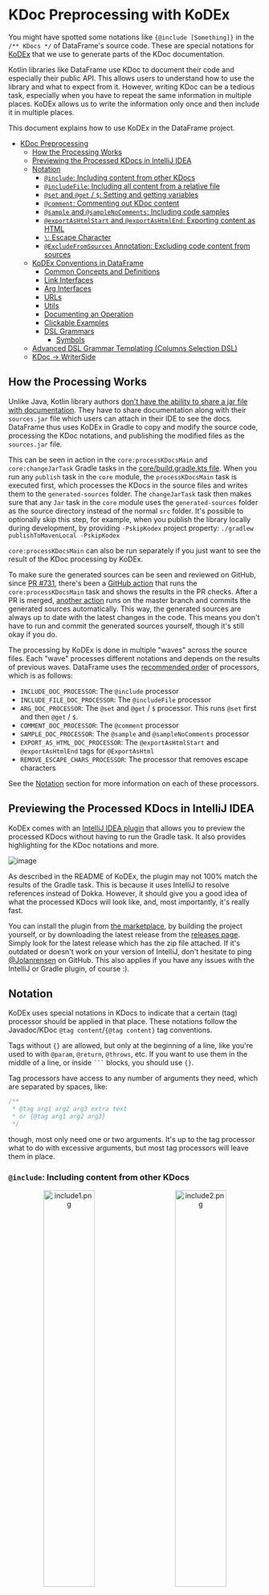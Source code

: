 # KDoc Preprocessing with KoDEx

You might have spotted some notations like `{@include [Something]}` in the `/** KDocs */` of DataFrame's source code.
These are special notations for [KoDEx](https://github.com/Jolanrensen/KoDEx)
that we use to generate parts of the KDoc documentation.

Kotlin libraries like DataFrame use KDoc to document their code and especially their public API. This allows users
to understand how to use the library and what to expect from it. However, writing KDoc can be a tedious task, especially
when you have to repeat the same information in multiple places. KoDEx allows us to write the
information only once and then include it in multiple places.

This document explains how to use KoDEx in the DataFrame project.

<!-- TOC -->

* [KDoc Preprocessing](#kdoc-preprocessing-with-kodex)
    * [How the Processing Works](#how-the-processing-works)
    * [Previewing the Processed KDocs in IntelliJ IDEA](#previewing-the-processed-kdocs-in-intellij-idea)
    * [Notation](#notation)
        * [`@include`: Including content from other KDocs](#include-including-content-from-other-kdocs)
        * [
          `@includeFile`: Including all content from a relative file](#includefile-including-all-content-from-a-relative-file)
        * [`@set` and `@get` / `$`: Setting and getting variables](#set-and-get---setting-and-getting-variables)
        * [`@comment`: Commenting out KDoc content](#comment-commenting-out-kdoc-content)
        * [`@sample` and
          `@sampleNoComments`: Including code samples](#sample-and-samplenocomments-including-code-samples)
        * [`@exportAsHtmlStart` and
          `@exportAsHtmlEnd`: Exporting content as HTML](#exportashtmlstart-and-exportashtmlend-exporting-content-as-html)
        * [`\`: Escape Character](#-escape-character)
        * [
          `@ExcludeFromSources` Annotation: Excluding code content from sources](#excludefromsources-annotation-excluding-code-content-from-sources)
    * [KoDEx Conventions in DataFrame](#kodex-conventions-in-dataframe)
        * [Common Concepts and Definitions](#common-concepts-and-definitions)
        * [Link Interfaces](#link-interfaces)
        * [Arg Interfaces](#arg-interfaces)
        * [URLs](#urls)
        * [Utils](#utils)
        * [Documenting an Operation](#documenting-an-operation)
        * [Clickable Examples](#clickable-examples)
        * [DSL Grammars](#dsl-grammars)
            * [Symbols](#symbols)
    * [Advanced DSL Grammar Templating (Columns Selection DSL)](#advanced-dsl-grammar-templating-columns-selection-dsl)
    * [KDoc -> WriterSide](#kdoc---writerside)

<!-- TOC -->

## How the Processing Works

Unlike Java, Kotlin library authors
[don't have the ability to share a jar file with documentation](https://github.com/Kotlin/dokka/issues/2787). They have
to share documentation along with their `sources.jar` file which users can attach in their IDE to see the docs.
DataFrame thus uses KoDEx in Gradle to copy and modify the source code, processing the KDoc notations,
and publishing the modified files as the `sources.jar` file.

This can be seen in action in the `core:processKDocsMain` and `core:changeJarTask` Gradle tasks in the
[core/build.gradle.kts file](core/build.gradle.kts). When you run any `publish` task in the `core` module, the
`processKDocsMain` task is executed first, which processes the KDocs in the source files and writes them to the
`generated-sources` folder. The `changeJarTask` task then makes sure that any `Jar` task in the `core` module uses the
`generated-sources` folder as the source directory instead of the normal `src` folder.
It's possible to optionally skip this step, for example, when you publish the library locally during development, 
by providing `-PskipKodex` project property: `./gradlew publishToMavenLocal -PskipKodex`

`core:processKDocsMain` can also be run separately if you just want to see the result of the KDoc processing by KoDEx.

To make sure the generated sources can be seen and reviewed on GitHub,
since [PR #731](https://github.com/Kotlin/dataframe/pull/731),
there's been a [GitHub action](.github/workflows/generated-sources.yml) that runs the `core:processKDocsMain` task and
shows the results in the PR checks. After a PR is
merged, [another action](.github/workflows/generated-sources-master.yml)
runs on the master branch and commits the generated sources automatically.
This way, the generated sources are always up to date with the latest changes in the code.
This means you don't have to run and commit the generated sources yourself, though it's
still okay if you do.

The processing by KoDEx is done in multiple "waves" across the source files.
Each "wave" processes different notations and depends on the results of previous waves.
DataFrame uses
the [recommended order](https://github.com/Jolanrensen/KoDEx/tree/main?tab=readme-ov-file#recommended-order-of-default-processors)
of processors, which is as follows:

- `INCLUDE_DOC_PROCESSOR`: The `@include` processor
- `INCLUDE_FILE_DOC_PROCESSOR`: The `@includeFile` processor
- `ARG_DOC_PROCESSOR`: The `@set` and `@get` / `$` processor. This runs `@set` first and then `@get` / `$`.
- `COMMENT_DOC_PROCESSOR`: The `@comment` processor
- `SAMPLE_DOC_PROCESSOR`: The `@sample` and `@sampleNoComments` processor
- `EXPORT_AS_HTML_DOC_PROCESSOR`: The `@exportAsHtmlStart` and `@exportAsHtmlEnd` tags for `@ExportAsHtml`
- `REMOVE_ESCAPE_CHARS_PROCESSOR`: The processor that removes escape characters

See the [Notation](#notation) section for more information on each of these processors.

## Previewing the Processed KDocs in IntelliJ IDEA

KoDEx comes with an
[IntelliJ IDEA plugin](https://plugins.jetbrains.com/plugin/26250)
that allows you to preview the processed KDocs without having to run the Gradle task.
It also provides highlighting for the KDoc notations and more.

![image](https://github.com/Jolanrensen/KoDEx/assets/17594275/7f051063-38c7-4e8b-aeb8-fa6cf14a2566)

As described in the README of KoDEx, the plugin may not 100% match the results of the Gradle task. This is
because it uses IntelliJ to resolve references instead of Dokka. However, it should give you a good idea of what the
processed KDocs will look like, and, most importantly, it's really fast.

You can install the plugin from [the marketplace](https://plugins.jetbrains.com/plugin/26250),
by building the project yourself, 
or by downloading the latest release from the
[releases page](https://github.com/Jolanrensen/KoDEx/releases).
Simply look for the latest release which has the zip file attached.
If it's outdated or doesn't work on your version of IntelliJ, don't hesitate to
ping [@Jolanrensen](https://github.com/Jolanrensen)
on GitHub. This also applies if you have any issues with the IntelliJ or Gradle plugin, of course :).

## Notation

KoDEx uses special notations in KDocs to indicate that a certain (tag) processor should be applied
in that place.
These notations follow the Javadoc/KDoc `@tag content`/`{@tag content}` tag conventions.

Tags without `{}` are allowed, but only at the beginning of a line, like you're used to with
`@param`, `@return`, `@throws`, etc. If you want to use them in the middle of a line, or inside ` ``` ` blocks,
you should use `{}`.

Tag processors have access to any number of arguments they need, which are separated by spaces, like:

```kt
/**
 * @tag arg1 arg2 arg3 extra text
 * or {@tag arg1 arg2 arg3}
 */
```

though, most only need one or two arguments.
It's up to the tag processor what to do with excessive arguments, but most tag processors will leave them in place.

### `@include`: Including content from other KDocs

<p align="center">
  <img src="docs/imgs/include1.png" alt="include1.png" width="45%"/>
&nbsp; &nbsp; &nbsp; &nbsp;
  <img src="docs/imgs/include2.png" alt="include2.png" width="45%"/>
</p>

The most used tag across the library is `@include [Reference]`.
This tag includes all the content of the supplied reference's KDoc in the current KDoc.
The reference can be a class, function, property, or any other documented referable entity
(type aliases are an exception, as Dokka does not support them).
The reference can be a fully qualified name or a relative name; imports and aliases are taken into account.

You cannot include something from another library at the moment.

Writing something after the include tag, like

```kt
/**
 * @include [Reference] some text
 */
```

is allowed and will remain in place. Like:

```kt
/**
 * This is from the reference. some text
 */
```

Referring to a function with the same name as the current element is allowed and will be resolved correctly
(although, the IntelliJ plugin will not resolve it correctly).
KoDEx assumes you don't want a circular reference, as that does not work for obvious reasons.

Finally, if you include some KDoc that contains a `[reference]`, KoDEx will replace that reference
with its fully qualified path. This is important because we cannot assume that the target file has access to
the same imports as the source file. The original name will be left in place as alias, like
`[reference][path.to.reference]`.
This is also done for references used as key in `@set` and `@get` / `$` tags.

### `@includeFile`: Including all content from a relative file

This tag is not used in the DataFrame project at the moment. It's used like:

```kt
/**
 * @includeFile (path/to/file.kt)
 */
```

and, as expected, it pastes the content of the file at the location of the tag.

Both the relative- and absolute paths are supported.

### `@set` and `@get` / `$`: Setting and getting variables

<p align="center">
  <img src="docs/imgs/arg1.png" alt="arg1.png" width="45%"/>
&nbsp; &nbsp; &nbsp; &nbsp;
  <img src="docs/imgs/arg2.png" alt="arg2.png" width="45%"/>
</p>

Combined with `@include`, these tags are the most powerful ones available.
They allow you to create templates and fill them in with different values at the location they're included.

`@set` is used to set a variable, and `@get` / `$` is used to get the value of a variable
(with an optional default value).

What's important to note is that this processor is run **after** the `@include` processor and the variables
that are created with `@set` are only available in the current KDoc.

To form an idea of how they are processed, it's best to think of waves of processing again.

All `@set` tags are processed before any `@get` / `$` tags.
So there's no `{@set A {@get B}}` cycle, as that would not work.

For example, given the KDoc from the picture above:

```kt
/**
 * @include [Doc]
 * @set NAME Function A
 */
```

After running the `@include` processor, the intermediate state of the KDoc will be:

```kt
/**
 * This is {@get NAME default} and it does something cool
 * @set NAME Function A
 */
```

Then, all `@set` statements are processed:

```kt
/**
 * This is {@get NAME default} and it does something cool
 */
```

`NAME` is `"Function A"` now.

Then all `@get` statements are processed:

```kt
/**
 * This is Function A and it does something cool
 */
```

You can put as many `@set` and `@get` / `$` tags in a KDoc as you want, just make sure to pick unique
key names :).
I'd always recommend using a `[Reference]` as key name.
It's a good practice to keep the key names unique and refactor-safe.

Finally, you need to make sure you take the order of tags processing into account. As stated by
the [README](https://github.com/Jolanrensen/KoDEx/tree/main?tab=readme-ov-file#preprocessors),
tags are processed in the following order:

* Inline tags
    * depth-first
    * top-to-bottom
    * left-to-right
* Block tags
    * top-to-bottom

This means that you can overwrite a variable by a block tag that was set by an inline tag even if the
inline tag is written below the block tag!

For example:

```kt
/**
 * $NAME
 * @set NAME a
 * {@set NAME b}
 */
```

Here, `NAME` is first set to `"b"` and the ` {@set NAME b}` part is erased from the doc.
Then `NAME` is set to `"a"` and that line disappears too.
`$NAME` is rewritten to `{@get NAME}` and then it's replaced by retrieving the value of `NAME`,
which makes the final doc look like:

```kt
/**
 * a
 *
 */
```

### `@comment`: Commenting out KDoc content

<p align="center">
  <img src="docs/imgs/comment1.png" alt="comment1.png" width="45%"/>
&nbsp; &nbsp; &nbsp; &nbsp;
  <img src="docs/imgs/comment2.png" alt="comment2.png" width="45%"/>
</p>

Just like being able to use `//` in code to comment out lines, you can use `@comment` to comment out KDoc content.
This is useful for documenting something about the preprocessing processes that should not be visible in the
published `sources.jar`.

Anything inside a `@comment` tag block or inline tag `{}` will be removed from the KDoc when the processor is run.

### `@sample` and `@sampleNoComments`: Including code samples

<p align="center">
  <img src="docs/imgs/sample1.png" alt="sample1.png" width="45%"/>
&nbsp; &nbsp; &nbsp; &nbsp;
  <img src="docs/imgs/sample2.png" alt="sample2.png" width="45%"/>
</p>

While this processor is not used in the DataFrame project at the moment, it can be seen as an extension
to the normal `@sample` tag. While the 'normal' `@sample [Reference]` tag shows the code from the target reference as
is,
`@sample` and `@sampleNoComments` actually copy over the code to inside a ` ```kt ``` ` (or `java`) code block in the
KDoc.

Just like [korro](https://github.com/devcrocod/korro), if `// SampleStart` or `// SampleEnd` are present in the code,
only the code between these markers will be included in the KDoc.

`@sampleNoComments` is the same as `@sample`, but it will remove all KDocs from the code before pasting it here.

### `@exportAsHtmlStart` and `@exportAsHtmlEnd`: Exporting content as HTML

See [KDoc -> WriterSide](#kdoc---writerside).

### `\`: Escape Character

The final wave of processing is the removal of escape characters.
This is done by the `REMOVE_ESCAPE_CHARS_PROCESSOR`.

The escape character `\` is used to escape the special characters `@`, `{`, `}`, `[`, `]`, `$`, and `\` itself.
Escaped characters are ignored by processors and are left in place.

This means that `/** {\@get TEST} */` will become `/** {@get TEST} */` after preprocessing instead of actually
fetching the value of `TEST`.
Similarly, `/** [Reference\] */` will not be replaced by the fully qualified path of `Reference` after it is
`@include`'d somewhere else.
This can come in handy when building difficult templates containing a lot of `[]` characters that should not be
treated as references.

### `@ExcludeFromSources` Annotation: Excluding code content from sources

<p align="center">
  <img src="docs/imgs/excludeFromSources1.png" alt="excludeFromSources.png" width="45%"/>
&nbsp; &nbsp; &nbsp; &nbsp;
  <img src="docs/imgs/excludeFromSources2.png" alt="excludeFromSources.png" width="45%"/>
</p>

The `@ExcludeFromSources` annotation is used to exclude a class, function, or property from the `sources.jar` file.
This is useful to clean up the sources and delete interfaces or classes that are only used as KDoc 'source'.

The annotation is not a KDoc tag but a normal Kotlin annotation detected by KoDEx.

Since [v0.3.9](https://github.com/Jolanrensen/KoDEx/releases/tag/v0.3.9) it's also possible to
exclude a whole file from the `sources.jar` by adding the annotation to the top of the file,
like `@file:ExcludeFromSources`.

## KoDEX Conventions in DataFrame

### Common Concepts and Definitions

Some definitions are used in multiple places in the library.
It's often useful to define them in one place and include them in multiple other places or
to just link to them so users can read more explanation while clicking through KDocs.

Common definitions and concepts are placed in
the [documentation folder](./core/src/main/kotlin/org/jetbrains/kotlinx/dataframe/documentation)
and include things like:

- [Access APIs](./core/src/main/kotlin/org/jetbrains/kotlinx/dataframe/documentation/AccessApi.kt)
    - To be linked to
    - String API, Column Accessors API etc.
- [Selecting Columns](./core/src/main/kotlin/org/jetbrains/kotlinx/dataframe/documentation/SelectingColumns.kt)
    - To be included in `select`, `update` etc. like `{@include [SelectingColumns.ColumnNames.WithExample]}` (with
      args).
    - Or to be linked to with `{@include [SelectingColumnsLink]}`.
    - By name, by column accessor, by DSL etc.
- [Selecting Rows](./core/src/main/kotlin/org/jetbrains/kotlinx/dataframe/documentation/SelectingRows.kt)
    - To be included like `{@include [SelectingRows.RowValueCondition.WithExample]}` in `Update.where`, `filter`, etc.
    - Explains the concept and provides examples (with args)
- [`ExpressionsGivenColumn`](core/src/main/kotlin/org/jetbrains/kotlinx/dataframe/documentation/ExpressionsGivenColumn.kt) / [`-DataFrame`](core/src/main/kotlin/org/jetbrains/kotlinx/dataframe/documentation/ExpressionsGivenDataFrame.kt) / [`-Row`](core/src/main/kotlin/org/jetbrains/kotlinx/dataframe/documentation/ExpressionsGivenRow.kt) / [`-RowAndColumn`](core/src/main/kotlin/org/jetbrains/kotlinx/dataframe/documentation/ExpressionsGivenRowAndColumn.kt)
    - To be included or linked to in functions like `perRowCol`, `asFrame`, etc.
    - Explains the concepts of `ColumnExpression`, `DataFrameExpression`, `RowExpression`, etc.
- [`NA`](./core/src/main/kotlin/org/jetbrains/kotlinx/dataframe/documentation/NA.kt) / [`NaN`](./core/src/main/kotlin/org/jetbrains/kotlinx/dataframe/documentation/NaN.kt)
    - To be linked to for more information on the concepts
- [DslGrammar](./core/src/main/kotlin/org/jetbrains/kotlinx/dataframe/documentation/DslGrammar.kt)
    - To be linked to from each DSL grammar by the link interface
- Check the folder to see if there are more and feel free to add them if needed :)

### Link Interfaces

As can be seen, interfaces that can be "linked" to, like [`AccessApi`](./core/src/main/kotlin/org/jetbrains/kotlinx/dataframe/documentation/AccessApi.kt), are often
accompanied by a `-Link` interface, like

```kt
/** [Access API][AccessApi] */
internal interface AccessApiLink
```

This allows other docs to simply `{@include [AccessApiLink]}` if they want to refer to
Access APIs, and it provides a single place of truth for if we ever want to rename this concept.

In general, docs accompanied by a `-Link` interface are meant to be linked to, while docs without
a `-Link` interface are meant to be included in other docs
(and are often accompanied by [`@ExcludeFromSources`](#excludefromsources-annotation-excluding-code-content-from-sources)).
We can deviate from this convention if it makes sense, of course.

### Arg Interfaces

```kt
/**
 * ## Common Doc
 * Hello from $[NameArg]!
 */
interface CommonDoc {

    // The name to be greeted from
    interface NameArg
    
    // alternative recommended notation
    interface NAME
}
```

When using `@set` and `@get` / `$`, it's a good practice to use a reference as the key name.
This makes the KDoc more refactor-safe, and it makes it easier to understand which arguments
need to be provided for a certain template.

A good example of this concept can be found in the
[`AllColumnsSelectionDsl.CommonAllSubsetDocs` documentation interface](./core/src/main/kotlin/org/jetbrains/kotlinx/dataframe/api/all.kt).
This interface provides a template for all overloads of `allBefore`,
`allAfter`, `allFrom`, and `allUpTo` in a single place.

Nested in the documentation interface, there are several other interfaces that define the expected arguments
of the template.
These interfaces are named `TitleArg`/`TITLE`, `FunctionArg`/`FUNCTION`, etc. and commonly have no KDocs itself,
just a simple comment explaining what the argument is for.

Other documentation interfaces like `AllAfterDocs` or functions then include `CommonAllSubsetDocs` and set
all the arguments accordingly.

It's recommended to name argument interfaces `-Arg`, or to write their name in `ALL_CAPS` (if the linter is shushed) 
and have them nested in the documentation interface, though,
this has not always been done in the past.

### URLs

When linking to external URLs, it's recommended to use
[DocumentationUrls](./core/src/main/kotlin/org/jetbrains/kotlinx/dataframe/documentation/DocumentationUrls.kt) and
[Issues](./core/src/main/kotlin/org/jetbrains/kotlinx/dataframe/documentation/Issues.kt).

It's a central place where we can store URLs that can be used in multiple places in the library. Plus, it makes
it easier to update the documentation whenever (part of) a URL changes.

### Utils

The [`utils.kt` file](./core/src/main/kotlin/org/jetbrains/kotlinx/dataframe/documentation/utils.kt) contains all sorts of helper interfaces for the documentation.
For instance `{@include [LineBreak]}` can insert a line break in the KDoc and the family of `Indent`
documentation interfaces can provide you with different non-breaking-space-based indents.

If you need a new utility, feel free to add it to this file.

### Documenting an Operation

When documentation operations such as `select`, `update`, `filter`, etc., it's often useful to work with a central
template.
This template has a title like: `## The Select Operation`, explains its purpose and links to relevant concepts
(with examples). The template can then be included (optionally via multiple other templates and with/without args)
on each overload of the operation.

It should also link to a DSL grammar if that's available for that operation, plus, if there's
a page on the website relevant to it, it should provide a way to get to that page.

Let's take the [`select` operation](core/src/main/kotlin/org/jetbrains/kotlinx/dataframe/api/select.kt) as an example:

It's a relatively simple operation with four overloads which essentially result in the same: a new DataFrame with a subset
of the original columns.

So, to start off, we make a central documentation interface "Select" and describe what `select` does:
"Returns a new \[DataFrame\] with only the columns selected by \[columns\]."

Just like `update`, `groupBy`, etc., `select` asks the user to select a subset of columns.
Selecting columns, like selecting rows, is a generic concept
for which there are
some [helpful templates](core/src/main/kotlin/org/jetbrains/kotlinx/dataframe/documentation/SelectingColumns.kt) ready.

- For each overload there's a basic template with an optional example:

  Adding `@include [SelectingColumns.KProperties.WithExample] {@set [SelectingColumns.OPERATION] [select][select]}`
  to an overload, for instance, generates:

  ![kprops1.png](docs/imgs/kprops1.png)

  As you can see, the example generated has the right, clickable function name!
  Of course, we could write the example ourselves if the template doesn't suffice.
- There's a generic explanation for all the ways columns can be selected:

  ![selectingColumns.png](docs/imgs/selectingColumns.png)

  This is a bit large, so it's best if we just link to it. Also, you'll see the examples have
  the generic `operation` name. So let's create our own interface `SelectSelectingOptions` we can let users link to and
  `{@set [SelectingColumns.OPERATION] [select][select]}`.
  Actually, we can even put this setting the operation arg in a central place, since we reuse it a lot.

  All in all, we get:

  ![selectop.png](docs/imgs/selectop.png)

After using these templates (and a tiny bit of tweaking), we get a fully
and [extensively documented operation](core/generated-sources/src/main/kotlin/org/jetbrains/kotlinx/dataframe/api/select.kt) :)

![selectop2.png](docs/imgs/selectop2.png)

### Clickable Examples

Examples inside ` ```kt ``` ` code blocks are not clickable unfortunately, as they are not resolved
as actual code
([KT-55073](https://youtrack.jetbrains.com/issue/KT-55073/Improve-KDoc-experience),
[KTIJ-23232](https://youtrack.jetbrains.com/issue/KTIJ-23232/KDoc-autocompletion-and-basic-highlighting-of-code-samples)).

To work around this, we can do it manually by adding `` ` `` tags and references to functions.
For instance, writing

```kt 
/**
 * For example:
 *
 * `df.`[`select`][DataFrame.select]`  {  `[`allExcept`][ColumnsSelectionDsl.allExcept]`("a") }`
 */
```

will render it correctly, like:

![example.png](docs/imgs/example.png)

But keep these things in mind:

- `[]` references don't work inside `` ` `` tags, so make sure you write them outside code scope.
- Make sure all empty spaces are inside `` ` `` code spans. If they aren't, they will render weirdly.
- According to the [spec](https://github.github.com/gfm/#code-spans), if a string inside a `` ` `` code span `` ` ``
  begins and ends with a space but does not consist entirely of whitespace, a single space is removed from the front
  and the back. So be careful writing things like `` ` { ` `` and add extra spaces if needed.
- In IntelliJ, references inside `[]` are automatically formatted as `<code>` when rendered to HTML at the moment.
  This may change in the future,
  so if you want to be sure it looks like code, you can write it like: `` [`function`][ref.to.function]  ``
- Having multiple `[]` references and code spans in the same line breaks rendering in
  IntelliJ ([KT-55073](https://youtrack.jetbrains.com/issue/KT-55073/Improve-KDoc-experience#focus=Comments-27-6854785.0-0)).
  This can be avoided by providing aliases to each reference.
- Both `**` and `__` can be used to make something __bold__ in Markdown. So if you ever need to `@include` something
  bold next to something else bold and you want to avoid getting `**a****b**` (which doesn't render correctly),
  alternate,
  like `**a**__b__`.
- Add one extra newline if you want to put something on a new line. Otherwise, they'll render on the same line.
- Use `&nbsp;` (or `{@include [Indent]}`) to add non-breaking-space-based indents in you code samples.

### DSL Grammars

![dslgrammar.png](docs/imgs/dslgrammar.png)

Any family of functions or operations can show off their notation in a DSL grammar.
This is done by creating a documentation interface like
[`Update.Grammar`](./core/src/main/kotlin/org/jetbrains/kotlinx/dataframe/api/update.kt) and linking to it
from each function.

Each grammar doc must come with a `{@include [DslGrammarLink]}`, which is a link to provide the user with the details
of how the [DSL grammar notation](core/src/main/kotlin/org/jetbrains/kotlinx/dataframe/documentation/DslGrammar.kt)
works.
An explanation is provided for each symbol used in the grammar.

I'll copy it here for reference:

The notation we use is _roughly_ based on [EBNF](https://en.wikipedia.org/wiki/Extended_Backus%E2%80%93Naur_form)
with some slight deviations to improve readability in the context of Kotlin.
The grammars are also almost always decorated with highlighted code snippets allowing you to click around and explore!

#### Symbols

- '**`bold text`**' : literal Kotlin notation, e.g. '**`myFunction`**', '**`{ }`**', '**`[ ]`**', etc.
- '`normal text`' : Definitions or types existing either just in the grammar or in the library itself.
- '`:`' : Separates a definition from its type, e.g. '`name: String`'.
- '`|`', '`/`' : Separates multiple possibilities, often clarified with `()` brackets or spaces, e.g. '**`a`**` ( `**`b`
  **` | `**`c`**` )`'.
- '`[ ... ]`' : Indicates that the contents are optional, e.g. '`[ `**`a`**` ]`'. Careful to not confuse this with *
  *bold** Kotlin brackets **`[]`**.
    - NOTE: sometimes **`function`**` [`**`{ }`**`]` notation is used to indicate that the function has an optional
      lambda. This function will still require **`()`** brackets to work without lambda.
- '**`,`**` ..`' : Indicates that the contents can be repeated with multiple arguments of the same type(s), e.g. '`[ `*
  *`a,`**` .. ]`'.
- '`( ... )`' : Indicates grouping, e.g. '`( `**`a`**` | `**`b`**` )` **`c`**'.

No other symbols of [EBNF](https://en.wikipedia.org/wiki/Extended_Backus%E2%80%93Naur_form) are used.

Note that the grammar is not always 100% accurate to keep the readability acceptable.
Always use your common sense reading it, and if you're unsure, try out the function yourself or check
the source code :).

## Advanced DSL Grammar Templating (Columns Selection DSL)

One place where KoDEx really shines is in the templating of DSL grammars.
This has been executed for providing DSL grammars to each function family of the Columns Selection DSL
(and a single large grammar for the DSL itself and the website).
It could be repeated in other places if it makes sense there.
I'll provide a brief overview of how this is structured for this specific case.

The template is defined
at [DslGrammarTemplateColumnsSelectionDsl.DslGrammarTemplate](./core/src/main/kotlin/org/jetbrains/kotlinx/dataframe/documentation/DslGrammarTemplateColumnsSelectionDsl.kt).

Filled in, it looks something like:

![firstdslgrammar.png](docs/imgs/firstdslgrammar.png)

As you can see, it consists of three parts: `Definitions`, `What can be called directly in the Columns Selection DSL`,
`What can be called on a ColumnSet`, and `What can be called on a Column Group (reference)`.

The definition part is filled in like:

```kt 
/**
 * {@set [DslGrammarTemplate.DEFINITIONS]
 *  {@include [DslGrammarTemplate.ColumnSetDef]}
 *  {@include [LineBreak]}
 *  {@include [DslGrammarTemplate.ColumnGroupDef]}
 *  {@include [LineBreak]}
 *  {@include [DslGrammarTemplate.ConditionDef]}
 *  ...
 * }
 */
```

Inside, it should contain all definitions used in the current grammar.
All definitions are defined at `DslGrammarTemplate.XDef` and they contain their formal name and type.
They need to be broken up by line breaks.

All other parts are filled in like:

```kt
/**
 * {@set [DslGrammarTemplate.PLAIN_DSL_FUNCTIONS]
 *  {@include [PlainDslName]}`  [  `**`{ `**{@include [DslGrammarTemplate.ConditionRef]}**` \}`**` ]`
 *  ...
 * }
 *
 * {@set [DslGrammarTemplate.COLUMN_SET_FUNCTIONS]
 *  {@include [Indent]}{@include [ColumnSetName]}`  [  `**`{ `**{@include [DslGrammarTemplate.ConditionRef]}**` \}`**` ]`
 *  ...
 * }
 * ...
 */
interface Grammar {

    /** [**`first`**][ColumnsSelectionDsl.first] */
    interface PlainDslName

    /** __`.`__[**`first`**][ColumnsSelectionDsl.first] */
    interface ColumnSetName

    /** __`.`__[**`firstCol`**][ColumnsSelectionDsl.firstCol] */
    interface ColumnGroupName
}
```

When a reference to a certain definition is used, we take `DslGrammarTemplate.XRef`.
Clicking on them takes users to the respective
`XDef` and thus provides them with the formal name and type of the definition.

You may also notice that the `PlainDslName`, `ColumnSetName`, and `ColumnGroupName` interfaces are defined separately.
This is to make sure they can be reused in the large Columns Selection DSL grammar and on the website.

You don't always need all three parts in the grammar; not all functions can be used in each context.
For instance, for the function `none()`, the column set- and column group parts can be dropped.
This can be done in this template by overwriting the respective `DslGrammarTemplate.XPart` with nothing, like here:

<p align="center">
  <img src="docs/imgs/nonegrammar1.png" alt="nonegrammar1.png" width="45%"/>
&nbsp; &nbsp; &nbsp; &nbsp;
  <img src="docs/imgs/nonegrammar2.png" alt="nonegrammar2.png" width="45%"/>
</p>

Finally, to wrap up the part about this specific template, I'd like to show you the end result.
This is a part of the grammar for the `ColumnsSelectionDsl` itself and how it renders in the KDoc on the user side:

<p align="center">
  <img src="docs/imgs/csdsl1.png" alt="csdsl1.png" width="45%"/>
&nbsp; &nbsp; &nbsp; &nbsp;
  <img src="docs/imgs/csdsl2.png" alt="csdsl2.png" width="45%"/>
</p>

A fully interactive, single-source-of-truth grammar for the Columns Selection DSL!

## KDoc -> WriterSide

There's a special annotation, `@ExportAsHtml`, that allows you to export the content of the KDoc of the annotated
function, interface, or class as HTML.
The Markdown of the KDoc is rendered to HTML using [JetBrains/markdown](https://github.com/JetBrains/markdown) and, in
the case of DataFrame, put in [./docs/StardustDocs/snippets/kdocs](./docs/StardustDocs/snippets/kdocs).
From there, the HTML can be included in any WriterSide page as an iFrame.
This can be done using our custom `<dataFrame src=""/>` tag.

An example of the result can be found in the
[DataFrame documentation](https://kotlin.github.io/dataframe/columnselectors.html#full-dsl-grammar).

The annotation supports two parameters: `theme`, and `stripReferences`, which both are `true` by default.
When the `theme` argument is `true`, some CSS is added to the HTML output to make it look good in combination with
WriterSide. If the `stripReferences` is `true`, all `[]` references are stripped,
like `[name][fully.qualified.name]` -> `<code>name</code>`. This makes the output a lot more readable since
the references won't be clickable in the HTML output anyway.

Optionally, the tags `@exportAsHtmlStart` and `@exportAsHtmlEnd` can be used to mark the start and end of the content
to be exported as HTML.
This is useful when you only want to export a part of the KDoc.

`@ExportAsHtml` can also safely be used in combination with `@ExcludeFromSources`.
